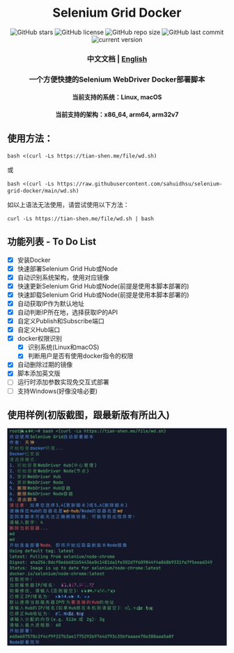 <h1 align="center">Selenium Grid Docker</h1>
<p align="center">
    <a href="https://github.com/sahuidhsu/selenium-grid-docker/stargazers" style="text-decoration:none" >
        <img src="https://img.shields.io/github/stars/sahuidhsu/selenium-grid-docker.svg" alt="GitHub stars"/>
    </a>
    <a href="https://github.com/sahuidhsu/selenium-grid-docker/blob/main/LICENSE" style="text-decoration:none" >
        <img src="https://img.shields.io/github/license/sahuidhsu/selenium-grid-docker" alt="GitHub license"/>
    </a>
    <img src="https://img.shields.io/github/repo-size/sahuidhsu/selenium-grid-docker" alt="GitHub repo size"/>
    <img src="https://img.shields.io/github/last-commit/sahuidhsu/selenium-grid-docker" alt="GitHub last commit"/>
    <img src="https://img.shields.io/badge/version-1.4.4-blue" alt="current version"/>
</p>
<h3 align="center">中文文档 | <a href="README_EN.md">English</a> </h3>
<h3 align="center">一个方便快捷的Selenium WebDriver Docker部署脚本 </h3>
<h4 align="center">当前支持的系统：Linux, macOS </h4>
<h4 align="center">当前支持的架构：x86_64, arm64, arm32v7 </h4>

## 使用方法：
```shell
bash <(curl -Ls https://tian-shen.me/file/wd.sh)
```
或
```shell
bash <(curl -Ls https://raw.githubusercontent.com/sahuidhsu/selenium-grid-docker/main/wd.sh)
```
如以上语法无法使用，请尝试使用以下方法：
```shell
curl -Ls https://tian-shen.me/file/wd.sh | bash
```

## 功能列表 - To Do List
- [x] 安装Docker
- [x] 快速部署Selenium Grid Hub或Node
- [x] 自动识别系统架构，使用对应镜像
- [x] 快速更新Selenium Grid Hub或Node(前提是使用本脚本部署的)
- [x] 快速卸载Selenium Grid Hub或Node(前提是使用本脚本部署的)
- [x] 自动获取IP作为默认地址
- [x] 自动判断IP所在地，选择获取IP的API
- [x] 自定义Publish和Subscribe端口
- [x] 自定义Hub端口
- [x] docker权限识别
  - [x] 识别系统(Linux和macOS)
  - [x] 判断用户是否有使用docker指令的权限
- [x] 自动删除过期的镜像
- [x] 脚本添加英文版
- [ ] 运行时添加参数实现免交互式部署
- [ ] 支持Windows(好像没啥必要)

## 使用样例(初版截图，跟最新版有所出入)

![使用样例的展示图片](wd-demo.png "使用样例")